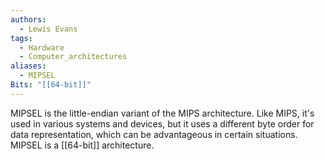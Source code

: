 ```yaml
---
authors: 
  - Lewis Evans
tags:
  - Hardware
  - Computer_architectures
aliases:
  - MIPSEL
Bits: "[[64-bit]]"
---
```

MIPSEL is the little-endian variant of the MIPS architecture. Like MIPS, it's used in various systems and devices, but it uses a different byte order for data representation, which can be advantageous in certain situations. MIPSEL is a [[64-bit]] architecture.